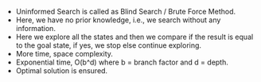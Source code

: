 - Uninformed Search is called as Blind Search / Brute Force Method.
- Here, we have no prior knowledge, i.e., we search without any information.
- Here we explore all the states and then we compare if the result is equal to the goal state, if yes, we stop else continue exploring.
- More time, space complexity.
- Exponential time, O(b^d) where b = branch factor and d = depth.
- Optimal solution is ensured.
